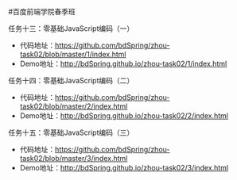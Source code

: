 #百度前端学院春季班

任务十三：零基础JavaScript编码（一） 

* 代码地址：https://github.com/bdSpring/zhou-task02/blob/master/1/index.html
* Demo地址：http://bdSpring.github.io/zhou-task02/1/index.html

任务十四：零基础JavaScript编码（二） 

* 代码地址：https://github.com/bdSpring/zhou-task02/blob/master/2/index.html
* Demo地址：http://bdSpring.github.io/zhou-task02/2/index.html

任务十五：零基础JavaScript编码（三） 

* 代码地址：https://github.com/bdSpring/zhou-task02/blob/master/3/index.html
* Demo地址：http://bdSpring.github.io/zhou-task02/3/index.html

